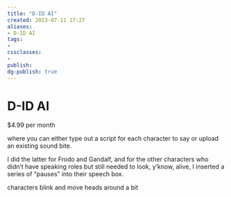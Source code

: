 ```yaml
---
title: "D-ID AI"
created: 2023-07-11 17:27
aliases: 
- D-ID AI
tags:
- 
cssclasses:
- 
publish:
dg-publish: true
---
```


<!-- 
tags: 
-->

<!--internal
parent:: [[]]
child:: [[]]
related:: [[]]
-->

<!--external
- [ ] []()
-->

# D-ID AI 

$4.99 per month

where you can either type out a script for each character to say or upload an existing sound bite. 

I did the latter for Frodo and Gandalf, and for the other characters who didn’t have speaking roles but still needed to look, y’know, alive, I inserted a series of “pauses” into their speech box. 

characters blink and move heads around a bit